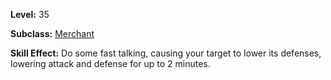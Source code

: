 <!-- TITLE: Skill: Sales Tactics -->


**Level:** 35

**Subclass:** [Merchant](merchant)

**Skill Effect:**  Do some fast talking, causing your target to lower its defenses, lowering attack and defense for up to 2 minutes.